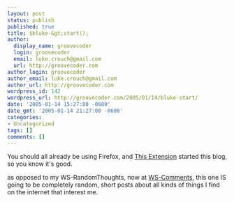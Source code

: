 ```yaml
---
layout: post
status: publish
published: true
title: $bluke-&gt;start();
author:
  display_name: groovecoder
  login: groovecoder
  email: luke.crouch@gmail.com
  url: http://groovecoder.com
author_login: groovecoder
author_email: luke.crouch@gmail.com
author_url: http://groovecoder.com
wordpress_id: 142
wordpress_url: http://groovecoder.com/2005/01/14/bluke-start/
date: '2005-01-14 15:27:00 -0600'
date_gmt: '2005-01-14 21:27:00 -0600'
categories:
- Uncategorized
tags: []
comments: []
---
```

<p>You should all already be using Firefox, and <a href="https://addons.update.mozilla.org/extensions/moreinfo.php?application=firefox&version=1.0&amp;os=Windows&amp;category=Blogging&numpg=10&amp;id=261">This Extension</a> started this blog, so you know it's good.</p>
<p>as opposed to my WS-RandomThoughts, now at <a href="http://ws-comments.blogspot.com/">WS-Comments</a>, this one IS going to be completely random, short posts about all kinds of things I find on the internet that interest me.</p>
